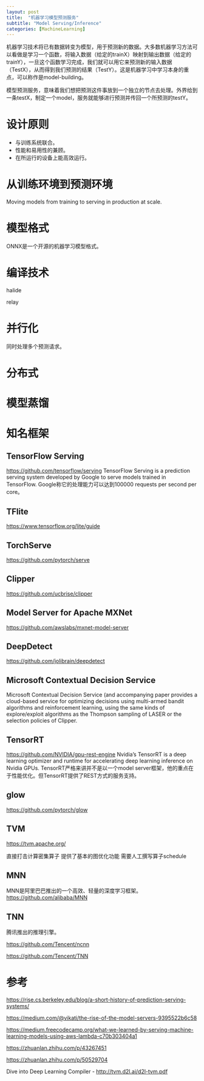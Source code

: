 ```yaml
---
layout: post
title:  "机器学习模型预测服务"
subtitle: "Model Serving/Inference"
categories: [MachineLearning]
---
```


机器学习技术将已有数据转变为模型，用于预测新的数据。大多数机器学习方法可以看做是学习一个函数，将输入数据（给定的trainX）映射到输出数据（给定的trainY），一旦这个函数学习完成，我们就可以用它来预测新的输入数据（TestX），从而得到我们预测的结果（TestY）。这是机器学习中学习本身的重点，可以称作是model-building。

模型预测服务，意味着我们想把预测这件事放到一个独立的节点去处理。外界给到一条testX，制定一个model，服务就能够进行预测并传回一个所预测的testY。


# 设计原则

* 与训练系统联合。
* 性能和易用性的兼顾。
* 在所运行的设备上能高效运行。 



# 从训练环境到预测环境

Moving models from training to serving in production at scale.


# 模型格式

ONNX是一个开源的机器学习模型格式。


# 编译技术

halide

relay

# 并行化

同时处理多个预测请求。


# 分布式


# 模型蒸馏




#  知名框架

## TensorFlow Serving
 https://github.com/tensorflow/serving
 TensorFlow Serving is a prediction serving system developed by Google to serve models trained in TensorFlow.
 Google称它的处理能力可以达到100000 requests per second per core。


## TFlite
 https://www.tensorflow.org/lite/guide


## TorchServe
https://github.com/pytorch/serve

## Clipper
 https://github.com/ucbrise/clipper


## Model Server for Apache MXNet
 https://github.com/awslabs/mxnet-model-server


## DeepDetect
 https://github.com/jolibrain/deepdetect


## Microsoft Contextual Decision Service
 Microsoft Contextual Decision Service (and accompanying paper provides a cloud-based service for optimizing decisions using multi-armed bandit algorithms and reinforcement learning, using the same kinds of explore/exploit algorithms as the Thompson sampling of LASER or the selection policies of Clipper.


## TensorRT
 https://github.com/NVIDIA/gpu-rest-engine
 Nvidia’s TensorRT is a deep learning optimizer and runtime for accelerating deep learning inference on Nvidia GPUs.
 TensorRT严格来讲并不是以一个model server框架，他的重点在于性能优化。但TensorRT提供了REST方式的服务支持。


## glow

https://github.com/pytorch/glow

## TVM

https://tvm.apache.org/

直接打击计算密集算子
提供了基本的图优化功能
需要人工撰写算子schedule


## MNN

MNN是阿里巴巴推出的一个高效、轻量的深度学习框架。
https://github.com/alibaba/MNN

## TNN
腾讯推出的推理引擎。

https://github.com/Tencent/ncnn

https://github.com/Tencent/TNN






# 参考

https://rise.cs.berkeley.edu/blog/a-short-history-of-prediction-serving-systems/

https://medium.com/@vikati/the-rise-of-the-model-servers-9395522b6c58

https://medium.freecodecamp.org/what-we-learned-by-serving-machine-learning-models-using-aws-lambda-c70b303404a1

https://zhuanlan.zhihu.com/p/43267451

https://zhuanlan.zhihu.com/p/50529704

Dive into Deep Learning Compiler - http://tvm.d2l.ai/d2l-tvm.pdf